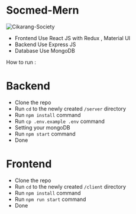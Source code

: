 # Socmed-Mern

![Cikarang-Society](https://github.com/harbyanwardi/Socmed-Mern/assets/32807456/6acd2e26-f65d-463d-91e9-a0bf4493f415)

- Frontend Use React JS with Redux , Material UI
- Backend Use Express JS
- Database Use MongoDB

How to run :
# Backend
-   Clone the repo
-   Run `cd` to the newly created `/server` directory
-   Run `npm install` command
-   Run `cp .env.example .env` command
-   Setting your mongoDB 
-   Run `npm start` command
-   Done

# Frontend
-   Clone the repo
-   Run `cd` to the newly created `/client` directory
-   Run `npm install` command
-   Run `npm run start` command
-   Done
